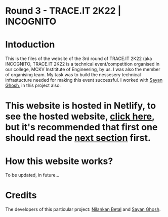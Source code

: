 # Round 3 - TRACE.IT 2K22 | INCOGNITO
# Intoduction
This is the files of the website of the 3rd round of TRACE.IT 2K22 (aka INCOGNITO, TRACE.IT 2K22 is a technical event/competition organised in our college, MCKV Instititute of Engineering, by us. I was also the member of organising team. My task was to build the nessesery technical infrastucture needed for making this event successful. I worked with [Sayan Ghosh](https://github.com/sayanghosh1), in this project also.
# This website is hosted in Netlify, to see the hosted website, [click here](https://no-site.netlify.app/), but it's recommended that first one should read the [next section](#How-this-website-works?) first.
# How this website works?
To be updated, in future...
# Credits
The developers of this particular project:
[Nilankan Betal](https://github.com/NilankanBetal) and [Sayan Ghosh](https://github.com/sayanghosh1).
